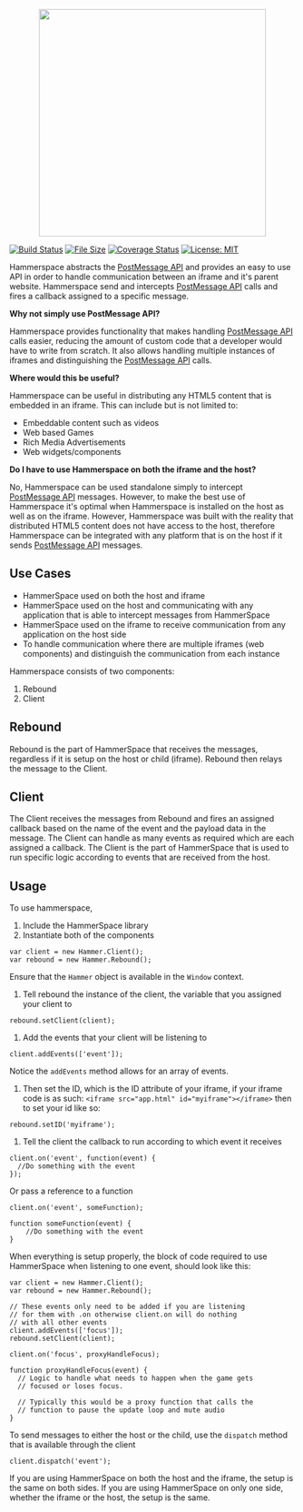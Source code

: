<p align="center">
  <img src="https://raw.githubusercontent.com/theREDspace/HammerSpace/master/docs/assets/images/logo.png" width="400px"/>
</p>

[![Build Status](https://travis-ci.org/theREDspace/HammerSpace.svg?branch=master)](https://travis-ci.org/theREDspace/HammerSpace)
[![File Size](https://img.shields.io/github/size/theREDspace/HammerSpace/dist/hammerspace.min.js.svg)](https://raw.githubusercontent.com/theREDspace/HammerSpace/master/dist/hammerspace.min.js)
[![Coverage Status](https://coveralls.io/repos/github/theREDspace/HammerSpace/badge.svg)](https://coveralls.io/github/theREDspace/HammerSpace)
[![License: MIT](https://img.shields.io/badge/License-MIT-green.svg)](https://opensource.org/licenses/MIT)

Hammerspace abstracts the [PostMessage API](https://developer.mozilla.org/en-US/docs/Web/API/Window/postMessage) and provides an easy to use API in order to handle communication between an iframe and it's parent website. Hammerspace send and intercepts [PostMessage API](https://developer.mozilla.org/en-US/docs/Web/API/Window/postMessage) calls and fires a callback assigned to a specific message.

**Why not simply use PostMessage API?**

Hammerspace provides functionality that makes handling [PostMessage API](https://developer.mozilla.org/en-US/docs/Web/API/Window/postMessage) calls easier, reducing the amount of custom code that a developer would have to write from scratch. It also allows handling multiple instances of iframes and distinguishing the [PostMessage API](https://developer.mozilla.org/en-US/docs/Web/API/Window/postMessage) calls.

**Where would this be useful?**

Hammerspace can be useful in distributing any HTML5 content that is embedded in an iframe. This can include but is not limited to:

- Embeddable content such as videos
- Web based Games
- Rich Media Advertisements
- Web widgets/components

**Do I have to use Hammerspace on both the iframe and the host?**

No, Hammerspace can be used standalone simply to intercept [PostMessage API](https://developer.mozilla.org/en-US/docs/Web/API/Window/postMessage) messages. However, to make the best use of Hammerspace it's optimal when Hammerspace is installed on the host as well as on the iframe. However, Hammerspace was built with the reality that distributed HTML5 content does not have access to the host, therefore Hammerspace can be integrated with any platform that is on the host if it sends [PostMessage API](https://developer.mozilla.org/en-US/docs/Web/API/Window/postMessage) messages.

## Use Cases

- HammerSpace used on both the host and iframe
- HammerSpace used on the host and communicating with any application that is able to intercept messages from HammerSpace
- HammerSpace used on the iframe to receive communication from any application on the host side
- To handle communication where there are multiple iframes (web components) and distinguish the communication from each instance

Hammerspace consists of two components:
1) Rebound
2) Client

## Rebound

Rebound is the part of HammerSpace that receives the messages, regardless if it is setup on the host or child (iframe). Rebound then relays the
message to the Client.

## Client

The Client receives the messages from Rebound and fires an assigned callback based on the name of the event and the payload data in the message.
The Client can handle as many events as required which are each assigned a callback. The Client is the part of HammerSpace that is used to
run specific logic according to events that are received from the host.

## Usage

To use hammerspace,

1) Include the HammerSpace library
1) Instantiate both of the components
```
var client = new Hammer.Client();
var rebound = new Hammer.Rebound();
```

Ensure that the `Hammer` object is available in the `Window` context.

1. Tell rebound the instance of the client, the variable that you assigned your client to
```
rebound.setClient(client);
```
1. Add the events that your client will be listening to
```
client.addEvents(['event']);
```

Notice the `addEvents` method allows for an array of events.

1. Then set the ID, which is the ID attribute of your iframe, if your iframe code is as such: `<iframe src="app.html" id="myiframe"></iframe>`
then to set your id like so:

```
rebound.setID('myiframe');
```

1. Tell the client the callback to run according to which event it receives
```
client.on('event', function(event) {
  //Do something with the event
});
```

Or pass a reference to a function

```
client.on('event', someFunction);

function someFunction(event) {
	//Do something with the event
}
```

When everything is setup properly, the block of code required to use HammerSpace when listening to one event, should look like this:

```
var client = new Hammer.Client();
var rebound = new Hammer.Rebound();

// These events only need to be added if you are listening
// for them with .on otherwise client.on will do nothing
// with all other events
client.addEvents(['focus']);
rebound.setClient(client);

client.on('focus', proxyHandleFocus);

function proxyHandleFocus(event) {
  // Logic to handle what needs to happen when the game gets
  // focused or loses focus.

  // Typically this would be a proxy function that calls the
  // function to pause the update loop and mute audio
}

```

To send messages to either the host or the child, use the `dispatch` method that is available through the client

```
client.dispatch('event');
```

If you are using HammerSpace on both the host and the iframe, the setup is the same on both sides. If you are using HammerSpace on only one side, whether the iframe or the host, the setup is the same.
